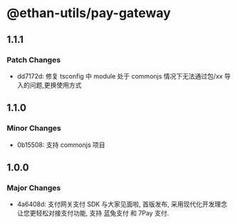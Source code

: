 # @ethan-utils/pay-gateway

## 1.1.1

### Patch Changes

- dd7172d: 修复 tsconfig 中 module 处于 commonjs 情况下无法通过包/xx 导入的问题,更换使用方式

## 1.1.0

### Minor Changes

- 0b15508: 支持 commonjs 项目

## 1.0.0

### Major Changes

- 4a6408d: 支付网关支付 SDK 与大家见面啦, 首版发布, 采用现代化开发理念让您更轻松对接支付功能, 支持 蓝兔支付 和 7Pay 支付.
